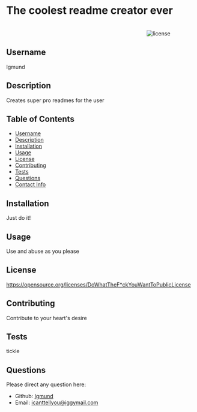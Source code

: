 # The coolest readme creator ever

 
&nbsp;&nbsp;&nbsp;&nbsp;&nbsp;&nbsp;&nbsp;&nbsp;&nbsp;&nbsp;&nbsp;&nbsp;&nbsp;&nbsp;&nbsp;&nbsp;&nbsp;&nbsp;&nbsp;&nbsp;&nbsp;&nbsp;&nbsp;&nbsp;&nbsp;&nbsp;&nbsp;&nbsp;&nbsp;&nbsp;&nbsp;&nbsp;&nbsp;&nbsp;&nbsp;&nbsp;&nbsp;&nbsp;&nbsp;&nbsp;&nbsp;&nbsp;&nbsp;&nbsp;&nbsp;&nbsp;&nbsp;&nbsp;&nbsp;&nbsp;&nbsp;&nbsp;&nbsp;&nbsp;&nbsp;&nbsp;&nbsp;&nbsp;&nbsp;&nbsp;&nbsp;&nbsp;&nbsp;&nbsp;&nbsp;&nbsp;&nbsp;&nbsp;&nbsp;&nbsp;&nbsp;&nbsp;&nbsp;&nbsp;&nbsp;&nbsp;&nbsp;&nbsp;&nbsp;&nbsp;&nbsp;&nbsp;&nbsp;&nbsp;&nbsp;&nbsp;&nbsp;&nbsp;&nbsp;&nbsp;&nbsp;&nbsp;&nbsp;&nbsp;&nbsp;&nbsp;&nbsp;&nbsp;&nbsp;&nbsp;&nbsp;&nbsp;&nbsp;&nbsp;&nbsp;&nbsp;&nbsp;&nbsp;&nbsp;&nbsp;&nbsp;&nbsp;&nbsp;&nbsp;&nbsp;&nbsp;&nbsp;&nbsp;&nbsp;&nbsp;&nbsp;&nbsp;&nbsp;&nbsp;&nbsp;&nbsp;&nbsp;&nbsp;&nbsp;&nbsp;&nbsp;&nbsp;&nbsp;&nbsp;&nbsp;&nbsp;&nbsp;&nbsp;&nbsp;&nbsp;&nbsp;&nbsp;&nbsp;&nbsp;&nbsp;&nbsp;&nbsp;&nbsp;&nbsp;&nbsp;&nbsp;&nbsp;&nbsp;&nbsp;&nbsp;&nbsp;&nbsp;&nbsp;&nbsp;&nbsp;&nbsp;&nbsp;&nbsp;&nbsp;&nbsp;&nbsp;&nbsp;&nbsp;&nbsp;&nbsp;&nbsp;&nbsp;&nbsp;&nbsp;&nbsp;&nbsp;&nbsp;&nbsp;&nbsp;&nbsp;&nbsp;&nbsp;&nbsp;&nbsp;&nbsp;&nbsp;&nbsp;&nbsp;&nbsp;&nbsp;&nbsp;&nbsp;&nbsp;&nbsp;&nbsp;&nbsp;&nbsp;&nbsp;&nbsp;&nbsp;&nbsp;&nbsp;&nbsp;&nbsp;&nbsp;&nbsp;&nbsp;&nbsp;&nbsp;&nbsp;&nbsp;&nbsp;&nbsp;&nbsp;&nbsp;&nbsp;&nbsp;&nbsp;&nbsp;&nbsp;&nbsp;&nbsp; ![license](https://img.shields.io/badge/LICENSE:-DoWhatTheF*ckYouWantToPublicLicense-blueviolet.svg)

  ## Username
  Igmund
 
  ## Description
Creates super pro readmes for the user

## Table of Contents
- [Username](#username)
- [Description](#description)
- [Installation](#installation)
- [Usage](#usage)
- [License](#license)
- [Contributing](#contribution)
- [Tests](#test-info)
- [Questions](#questions)
- [Contact Info](#contact-info)

## Installation
  Just do it!

  ## Usage
  Use and abuse as you please

  ## License
  https://opensource.org/licenses/DoWhatTheF*ckYouWantToPublicLicense

  ## Contributing
  Contribute to your heart's desire

  ## Tests
  tickle

  ## Questions
 Please direct any question here: 
 - Github: [Igmund](https://github.com/Igmund)
 - Email: icanttellyou@iggymail.com

